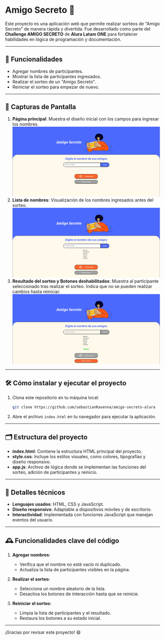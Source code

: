 # Amigo Secreto 🎁

Este proyecto es una aplicación web que permite realizar sorteos de "Amigo Secreto" de manera rápida y divertida. Fue desarrollado como parte del **Challenge AMIGO SECRETO** de **Alura Latam ONE** para fortalecer habilidades en lógica de programación y documentación.

---

## 🌟 Funcionalidades
- Agregar nombres de participantes.
- Mostrar la lista de participantes ingresados.
- Realizar el sorteo de un "Amigo Secreto".
- Reiniciar el sorteo para empezar de nuevo.

---

## 📸 Capturas de Pantalla
1. **Página principal**: Muestra el diseño inicial con los campos para ingresar los nombres.
![Pagina Principal](assets/paginaPrincipal.jpg)
2. **Lista de nombres**: Visualización de los nombres ingresados antes del sorteo.
![Listas de Nombres](assets/listaNombres.jpg)
3. **Resultado del sorteo y Botones deshabilitados**: Muestra al participante seleccionado tras realizar el sorteo. Indica que no se pueden realizar cambios hasta reiniciar.
![Resultado del sorteo y Botones deshabilitados](assets/resultado.jpg)

---

## 🛠️ Cómo instalar y ejecutar el proyecto
1. Clona este repositorio en tu máquina local:
   ```bash
   git clone https://github.com/sebastianRavenna/amigo-secreto-alura
   ```
2. Abre el archivo `index.html` en tu navegador para ejecutar la aplicación.

---

## 🗂️ Estructura del proyecto
- **index.html**: Contiene la estructura HTML principal del proyecto.
- **style.css**: Incluye los estilos visuales, como colores, tipografías y diseño responsivo.
- **app.js**: Archivo de lógica donde se implementan las funciones del sorteo, adición de participantes y reinicio.

---

## 🔧 Detalles técnicos
- **Lenguajes usados**: HTML, CSS y JavaScript.
- **Diseño responsivo**: Adaptable a dispositivos móviles y de escritorio.
- **Interactividad**: Implementada con funciones JavaScript que manejan eventos del usuario.

---

## 🕰️ Funcionalidades clave del código
1. **Agregar nombres**:
   - Verifica que el nombre no esté vacío ni duplicado.
   - Actualiza la lista de participantes visibles en la página.

2. **Realizar el sorteo**:
   - Selecciona un nombre aleatorio de la lista.
   - Desactiva los botones de interacción hasta que se reinicie.

3. **Reiniciar el sorteo**:
   - Limpia la lista de participantes y el resultado.
   - Restaura los botones a su estado inicial.

---

¡Gracias por revisar este proyecto! 😄
